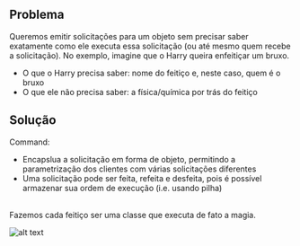 ## Problema

Queremos emitir solicitações para um objeto sem precisar saber exatamente como ele executa essa solicitação (ou até mesmo quem recebe a solicitação). No exemplo, imagine que o Harry queira enfeitiçar um bruxo. 
* O que o Harry precisa saber: nome do feitiço e, neste caso, quem é o bruxo
* O que ele não precisa saber: a física/química por trás do feitiço

## Solução

Command:
* Encapslua a solicitação em forma de objeto, permitindo a parametrização dos clientes com várias solicitações diferentes
* Uma solicitação pode ser feita, refeita e desfeita, pois é possível armazenar sua ordem de execução (i.e. usando pilha)
<br />
Fazemos cada feitiço ser uma classe que executa de fato a magia. 


![alt text](https://github.com/Vinicoreia/designPatterns/blob/master/etc/Command_example.png "Command")
